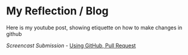 # My Reflection / Blog

Here is my youtube post, showing etiquette on how to make changes in github

*Screencast Submission* - [Using GitHub, Pull Request](https://www.youtube.com/watch?v=FrwUfJcNRW8)
